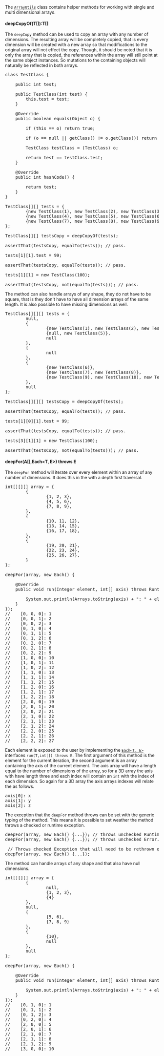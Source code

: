 The [`ArrayUtils`](apidocs/shiver/me/timbers/ArrayUtils.html) class contains helper methods for working with single and
multi dimensional arrays.

#### deepCopyOf(T[]):T[]

The `deepCopy` method can be used to copy an array with any number of dimensions. The resulting array will be completely
copied, that is every dimension will be created with a new array so that modifications to the original array will not
effect the copy. Though, it should be noted that it is only the array that is copied, the references within the array
will still point at the same object instances. So mutations to the containing objects will naturally be reflected in
both arrays.

<pre class="source">
class TestClass {

    public int test;

    public TestClass(int test) {
        this.test = test;
    }

    @Override
    public boolean equals(Object o) {

        if (this == o) return true;

        if (o == null || getClass() != o.getClass()) return false;

        TestClass testClass = (TestClass) o;

        return test == testClass.test;
    }

    @Override
    public int hashCode() {

        return test;
    }
}

TestClass[][] tests = {
        {new TestClass(1), new TestClass(2), new TestClass(3)},
        {new TestClass(4), new TestClass(5), new TestClass(6)},
        {new TestClass(7), new TestClass(8), new TestClass(9)},
};

TestClass[][] testsCopy = deepCopyOf(tests);

assertThat(testsCopy, equalTo(tests)); // pass.

tests[1][1].test = 99;

assertThat(testsCopy, equalTo(tests)); // pass.

tests[1][1] = new TestClass(100);

assertThat(testsCopy, not(equalTo(tests))); // pass.
</pre>

The method can also handle arrays of any shape, they do not have to be square, that is they don't have to have all
dimension arrays of the same length. It is also possible to have missing dimensions as well.

<pre class="source">
TestClass[][][] tests = {
        null,
        {
                {new TestClass(1), new TestClass(2), new TestClass(3)},
                {null, new TestClass(5)},
                null
        },
        {
                null
        },
        {
                {new TestClass(6)},
                {new TestClass(7), new TestClass(8)},
                {new TestClass(9), new TestClass(10), new TestClass(11)}
        },
        null
};

TestClass[][][] testsCopy = deepCopyOf(tests);

assertThat(testsCopy, equalTo(tests)); // pass.

tests[1][0][1].test = 99;

assertThat(testsCopy, equalTo(tests)); // pass.

tests[3][1][1] = new TestClass(100);

assertThat(testsCopy, not(equalTo(tests))); // pass.
</pre>

#### deepFor(A[],Each<T, E>) throws E

The `deepFor` method will iterate over every element within an array of any number of dimensions. It does this in the
with a depth first traversal.

<pre class="source">
int[][][] array = {
        {
                {1, 2, 3},
                {4, 5, 6},
                {7, 8, 9},
        },
        {
                {10, 11, 12},
                {13, 14, 15},
                {16, 17, 18},
        },
        {
                {19, 20, 21},
                {22, 23, 24},
                {25, 26, 27},
        }
};

deepFor(array, new Each<Integer, RuntimeException>() {

    @Override
    public void run(Integer element, int[] axis) throws RuntimeException {

        System.out.println(Arrays.toString(axis) + ": " + element);
    }
});
//    [0, 0, 0]: 1
//    [0, 0, 1]: 2
//    [0, 0, 2]: 3
//    [0, 1, 0]: 4
//    [0, 1, 1]: 5
//    [0, 1, 2]: 6
//    [0, 2, 0]: 7
//    [0, 2, 1]: 8
//    [0, 2, 2]: 9
//    [1, 0, 0]: 10
//    [1, 0, 1]: 11
//    [1, 0, 2]: 12
//    [1, 1, 0]: 13
//    [1, 1, 1]: 14
//    [1, 1, 2]: 15
//    [1, 2, 0]: 16
//    [1, 2, 1]: 17
//    [1, 2, 2]: 18
//    [2, 0, 0]: 19
//    [2, 0, 1]: 20
//    [2, 0, 2]: 21
//    [2, 1, 0]: 22
//    [2, 1, 1]: 23
//    [2, 1, 2]: 24
//    [2, 2, 0]: 25
//    [2, 2, 1]: 26
//    [2, 2, 2]: 27
</pre>

Each element is exposed to the user by implementing the
[`Each<T, E>`](site/apidocs/shiver/me/timbers/ArrayUtils.Each.html) interfaces `run(T,int[]) throws E`. The first
argument of this method is the element for the current iteration, the second argument is an array containing the axis of
the current element. The axis array will have a length equal to the number of dimensions of the array, so for a 3D array
the axis with have length three and each index will contain an `int` with the index of each dimension. So again for a
3D array the axis arrays indexes will relate the as follows.

<pre class="source">
axis[0]: x
axis[1]: y
axis[2]: z
</pre>

The exception that the `deepFor` method throws can be set with the generic typing of the method. This means it is
possible to set weather the method throws a checked or runtime exception.

<pre class="source">
deepFor(array, new Each<Object, RuntimeException>() {...}); // throws unchecked RuntimeException.
deepFor(array, new Each<Object, Error>() {...}); // throws unchecked Error.

 // Throws checked Exception that will need to be rethrown or caught.
deepFor(array, new Each<Object, Exception>() {...});
</pre>

The method can handle arrays of any shape and that also have null dimensions.

<pre class="source">
int[][][] array = {
        {
                null,
                {1, 2, 3},
                {4}
        },
        null,
        {
                {5, 6},
                {7, 8, 9}
        },
        {
                {10},
                null
        },
        null
};

deepFor(array, new Each<Integer, RuntimeException>() {

    @Override
    public void run(Integer element, int[] axis) throws RuntimeException {

        System.out.println(Arrays.toString(axis) + ": " + element);
    }
});
//    [0, 1, 0]: 1
//    [0, 1, 1]: 2
//    [0, 1, 2]: 3
//    [0, 2, 0]: 4
//    [2, 0, 0]: 5
//    [2, 0, 1]: 6
//    [2, 1, 0]: 7
//    [2, 1, 1]: 8
//    [2, 1, 2]: 9
//    [3, 0, 0]: 10
</pre>